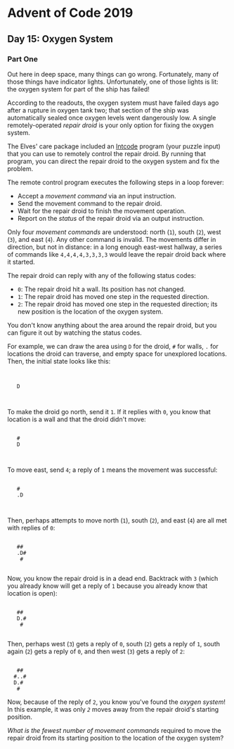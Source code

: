 # Advent of Code 2019

## Day 15: Oxygen System

### Part One

Out here in deep space, many things can go wrong.  Fortunately, many of those
things have indicator lights.  Unfortunately, one of those lights is lit: the
oxygen system for part of the ship has failed!

According to the readouts, the oxygen system must have failed days ago after a
rupture in oxygen tank two; that section of the ship was automatically sealed
once oxygen levels went dangerously low.  A single remotely-operated *repair
droid* is your only option for fixing the oxygen system.

The Elves' care package included an [Intcode][1] program (your puzzle input)
that you can use to remotely control the repair droid.  By running that
program, you can direct the repair droid to the oxygen system and fix the
problem.

[1]: https://adventofcode.com/2019/day/9

The remote control program executes the following steps in a loop forever:

- Accept a *movement command* via an input instruction.
- Send the movement command to the repair droid.
- Wait for the repair droid to finish the movement operation.
- Report on the *status* of the repair droid via an output instruction.

Only four *movement commands* are understood: north (`1`), south (`2`), west
(`3`), and east (`4`).  Any other command is invalid. The movements differ in
direction, but not in distance: in a long enough east-west hallway, a series of
commands like `4,4,4,4,3,3,3,3` would leave the repair droid back where it
started.

The repair droid can reply with any of the following status codes:

- `0`: The repair droid hit a wall.  Its position has not changed.
- `1`: The repair droid has moved one step in the requested direction.
- `2`: The repair droid has moved one step in the requested direction; its new
  position is the location of the oxygen system.

You don't know anything about the area around the repair droid, but you can
figure it out by watching the status codes.

For example, we can draw the area using `D` for the droid, `#` for walls, `.` for
locations the droid can traverse, and empty space for unexplored locations.
Then, the initial state looks like this:

```
      
      
   D  
      
      
```

To make the droid go north, send it `1`.  If it replies with `0`, you know that
location is a wall and that the droid didn't move:

```
      
   #  
   D  
      
      
```

To move east, send `4`; a reply of `1` means the movement was successful:

```
      
   #  
   .D 
      
      
```

Then, perhaps attempts to move north (`1`), south (`2`), and east (`4`) are all met
with replies of `0`:

```
      
   ## 
   .D#
    # 
      
```

Now, you know the repair droid is in a dead end.  Backtrack with `3` (which you
already know will get a reply of `1` because you already know that location is
open):

```
      
   ## 
   D.#
    # 
      
```

Then, perhaps west (`3`) gets a reply of `0`, south (`2`) gets a reply of `1`,
south again (`2`) gets a reply of `0`, and then west (`3`) gets a reply of `2`:

```
      
   ## 
  #..#
  D.# 
   #  
```

Now, because of the reply of `2`, you know you've found the *oxygen system*!  In
this example, it was only *`2`* moves away from the repair droid's starting
position.

*What is the fewest number of movement commands* required to move the repair
droid from its starting position to the location of the oxygen system?
